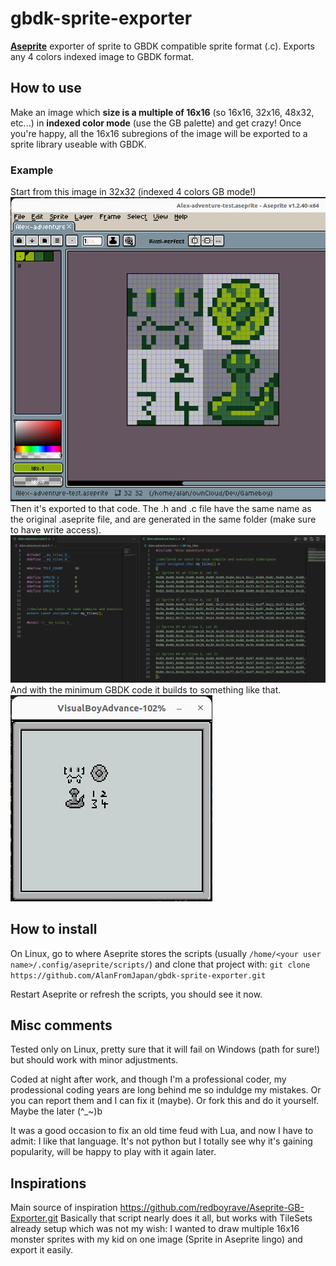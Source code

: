 # gbdk-sprite-exporter
**[Aseprite][Aseprite]** exporter of sprite to GBDK compatible sprite format (.c). Exports any 4 colors indexed image to GBDK format.

## How to use
Make an image which **size is a multiple of 16x16** (so 16x16, 32x16, 48x32, etc...) in **indexed color mode** (use the GB palette) and get crazy! Once you're happy, all the 16x16 subregions of the image will be exported to a sprite library useable with GBDK.

### Example
Start from this image in 32x32 (indexed 4 colors GB mode!)
![Image](img/aseprite-sprite.png?raw=true)
Then it's exported to that code. The .h and .c file have the same name as the original .aseprite file, and are generated in the same folder (make sure to have write access).
![Image](img/c-code.png?raw=true)
And with the minimum GBDK code it builds to something like that.
![Image](img/gb-sample.png?raw=true)

## How to install
On Linux, go to where Aseprite stores the scripts (usually `/home/<your user name>/.config/aseprite/scripts/`) and clone that project with:
`git clone https://github.com/AlanFromJapan/gbdk-sprite-exporter.git`

Restart Aseprite or refresh the scripts, you should see it now.

## Misc comments
Tested only on Linux, pretty sure that it will fail on Windows (path for sure!) but should work with minor adjustments.

Coded at night after work, and though I'm a professional coder, my prodessional coding years are long behind me so induldge my mistakes. Or you can report them and I can fix it (maybe). Or fork this and do it yourself. Maybe the later (^_~)b

It was a good occasion to fix an old time feud with Lua, and now I have to admit: I like that language. It's not python but I totally see why it's gaining popularity, will be happy to play with it again later.

## Inspirations
Main source of inspiration https://github.com/redboyrave/Aseprite-GB-Exporter.git 
Basically that script nearly does it all, but works with TileSets already setup which was not my wish: I wanted to draw multiple 16x16 monster sprites with my kid on one image (Sprite in Aseprite lingo) and export it easily.

[Aseprite]: https://aseprite.org "Aseprite"